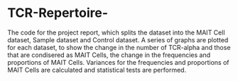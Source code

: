 # TCR-Repertoire-
The code for the project report, which splits the dataset into the MAIT Cell dataset, Sample dataset and Control dataset.
A series of graphs are plotted for each dataset, to show the change in the number of TCR-alpha and those that are condisered as MAIT Cells, the change in the frequencies and proportions of MAIT Cells.
Variances for the frequencies and proportions of MAIT Cells are calculated and statistical tests are performed.
